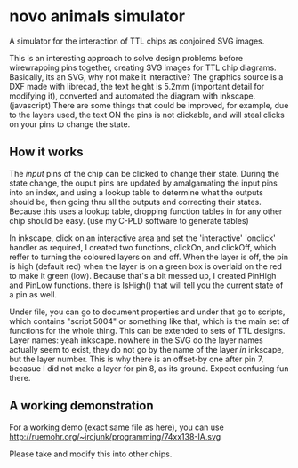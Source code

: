 # novo animals simulator
A simulator for the interaction of TTL chips as conjoined SVG images.

This is an interesting approach to solve design problems before wirewrapping pins together, creating SVG images for TTL chip diagrams. Basically, its an SVG, why not make it interactive? The graphics source is a DXF made with librecad, the text height is 5.2mm (important detail for modifying it), converted and automated the diagram with inkscape. (javascript) There are some things that could be improved, for example, due to the layers used, the text ON the pins is not clickable, and will steal clicks on your pins to change the state.

## How it works

The *input* pins of the chip can be clicked to change their state. During the state change, the ouput pins are updated by amalgamating the input pins into an index, and using a lookup table to determine what the outputs should be, then going thru all the outputs and correcting their states. Because this uses a lookup table, dropping function tables in for any other chip should be easy. (use my C-PLD software to generate tables)

In inkscape, click on an interactive area and set the 'interactive' 'onclick' handler as required, I created two functions, clickOn, and clickOff, which reffer to turning the coloured layers on and off. When the layer is off, the pin is high (default red) when the layer is on a green box is overlaid on the red to make it green (low). Because that's a bit messed up, I created PinHigh and PinLow functions. there is IsHigh() that will tell you the current state of a pin as well.

Under file, you can go to document properties and under that go to scripts, which contains "script 5004" or something like that, which is the main set of functions for the whole thing. This can be extended to sets of TTL designs. Layer names: yeah inkscape. nowhere in the SVG do the layer names actually seem to exist, they do not go by the name of the layer *in* inkscape, but the layer number. This is why there is an offset-by one after pin 7, becasue I did not make a layer for pin 8, as its ground. Expect confusing fun there.

## A working demonstration

For a working demo (exact same file as here), you can use 
  http://ruemohr.org/~ircjunk/programming/74xx138-IA.svg

  Please take and modify this into other chips.